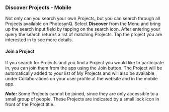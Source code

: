 ### Discover Projects - Mobile

Not only can you search your own Projects, but you can search through all Projects available on PhotosynQ. Select **Discover** from the Menu and bring up the search input field by tapping on the <i class="fa fa-search" aria-hidden="true"></i> search icon. After entering your query the search returns a list of matching Projects. Tap the project you are interested in to see more details.

#### Join a Project

If you search for Projects and you find a Project you would like to participate in, you can join them from the app using the Join button. The Project will be automatically added to your list of My Projects and will also be available under Collaborations on your user profile at the website and in the mobile app.

***Note:*** Some Projects cannot be joined, since they are only accessible to a small group of people. These Projects are indicated by a small lock icon in front of the Project title.
